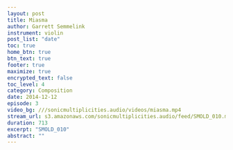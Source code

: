 ```yaml
---
layout: post
title: Miasma
author: Garrett Semmelink
instrument: violin
post_list: "date"
toc: true
home_btn: true
btn_text: true
footer: true
maximize: true
encrypted_text: false
toc_level: 4
category: Composition
date: 2014-12-12
episode: 3
video_bg: ///sonicmultiplicities.audio/videos/miasma.mp4
stream_url: s3.amazonaws.com/sonicmultiplicities.audio/feed/SMOLD_010.mp3
duration: 713
excerpt: "SMOLD_010"
abstract: ""
---
```

